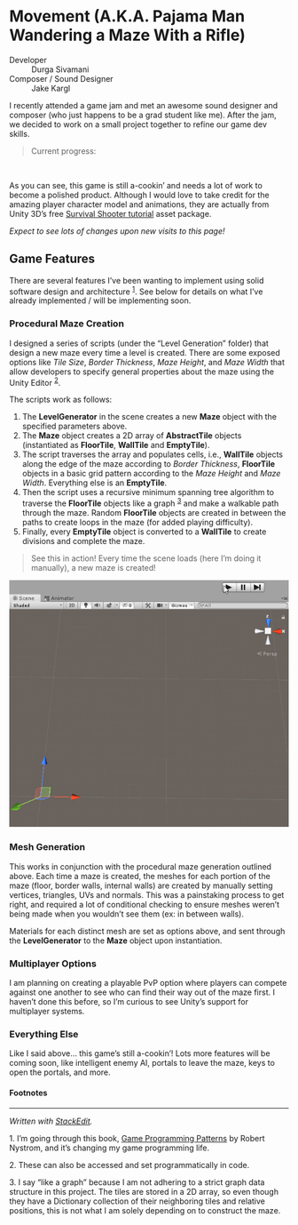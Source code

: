 <h1 id="movement-a.k.a.-pajama-man-wandering-a-maze-with-a-rifle">Movement (A.K.A. Pajama Man Wandering a Maze With a Rifle)</h1>
<dl>
<dt>Developer</dt>
<dd>Durga Sivamani</dd>
<dt>Composer / Sound Designer</dt>
<dd>Jake Kargl</dd>
</dl>
<p>I recently attended a game jam and met an awesome sound designer and composer (who just happens to be a grad student like me). After the jam, we decided to work on a small project together to refine our game dev skills.</p>
<blockquote>
<p>Current progress:</p>
</blockquote>
<p><img src="Gifs/movement_status_11-19-19.gif" alt=""></p>
<p>As you can see, this game is still a-cookin’ and needs a lot of work to become a polished product. Although I would love to take credit for the amazing player character model and animations, they are actually from Unity 3D’s free <a href="https://learn.unity.com/project/survival-shooter-tutorial">Survival Shooter tutorial</a> asset package.</p>
<p><em>Expect to see lots of changes upon new visits to this page!</em></p>
<h2 id="game-features">Game Features</h2>
<p>There are several features I’ve been wanting to implement using solid software design and architecture <sup><a href="#fn1">1</a></sup>. See below for details on what I’ve already implemented / will be implementing soon.</p>
<h3 id="procedural-maze-creation">Procedural Maze Creation</h3>
<p>I designed a series of scripts (under the “Level Generation” folder) that design a new maze every time a level is created. There are some exposed options like <em>Tile Size</em>, <em>Border Thickness</em>, <em>Maze Height</em>, and <em>Maze Width</em> that allow developers to specify general properties about the maze using the Unity Editor <sup><a href="#fn2">2</a></sup>.</p>
<p>The scripts work as follows:</p>
<ol>
<li>The <strong>LevelGenerator</strong> in the scene creates a new <strong>Maze</strong> object with the specified parameters above.</li>
<li>The <strong>Maze</strong> object creates a 2D array of <strong>AbstractTile</strong> objects (instantiated as <strong>FloorTile</strong>, <strong>WallTile</strong> and <strong>EmptyTile</strong>).</li>
<li>The script traverses the array and populates cells, i.e., <strong>WallTile</strong> objects along the edge of the maze according to <em>Border Thickness</em>, <strong>FloorTile</strong> objects in a basic grid pattern according to the <em>Maze Height</em> and <em>Maze Width</em>. Everything else is an <strong>EmptyTile</strong>.</li>
<li>Then the script uses a recursive minimum spanning tree algorithm to traverse the <strong>FloorTile</strong> objects like a graph <sup><a href="#fn3">3</a></sup> and make a walkable path through the maze. Random <strong>FloorTile</strong> objects are created in between the paths to create loops in the maze (for added playing difficulty).</li>
<li>Finally, every <strong>EmptyTile</strong> object is converted to a <strong>WallTile</strong> to create divisions and complete the maze.</li>
</ol>
<blockquote>
<p>See this in action! Every time the scene loads (here I’m doing it manually), a new maze is created!</p>
</blockquote>
<p><img src="Gifs/maze_generation.gif" alt=""></p>
<h3 id="mesh-generation">Mesh Generation</h3>
<p>This works in conjunction with the procedural maze generation outlined above. Each time a maze is created, the meshes for each portion of the maze (floor, border walls, internal walls) are created by manually setting vertices, triangles, UVs and normals. This was a painstaking process to get right, and required a lot of conditional checking to ensure meshes weren’t being made when you wouldn’t see them (ex: in between walls).</p>
<p>Materials for each distinct mesh are set as options above, and sent through the <strong>LevelGenerator</strong> to the <strong>Maze</strong> object upon instantiation.</p>
<h3 id="multiplayer-options">Multiplayer Options</h3>
<p>I am planning on creating a playable PvP option where players can compete against one another to see who can find their way out of the maze first. I haven’t done this before, so I’m curious to see Unity’s support for multiplayer systems.</p>
<h3 id="everything-else">Everything Else</h3>
<p>Like I said above… this game’s still a-cookin’! Lots more features will be coming soon, like intelligent enemy AI, portals to leave the maze, keys to open the portals, and more.</p>
<h4 id="footnotes">Footnotes</h4>
<hr>
<p><em>Written with <a href="https://stackedit.io/">StackEdit</a>.</em></p>
<p><a id="fn1">1.</a> I’m going through this book, <a href="https://gameprogrammingpatterns.com/">Game Programming Patterns</a> by Robert Nystrom, and it’s changing my game programming life.</p>
<p><a id="fn2">2.</a> These can also be accessed and set programmatically in code.</p>
<p><a id="fn3">3.</a> I say “like a graph” because I am not adhering to a strict graph data structure in this project. The tiles are stored in a 2D array, so even though they have a Dictionary collection of their neighboring tiles and relative positions, this is not what I am solely depending on to construct the maze.</p>


